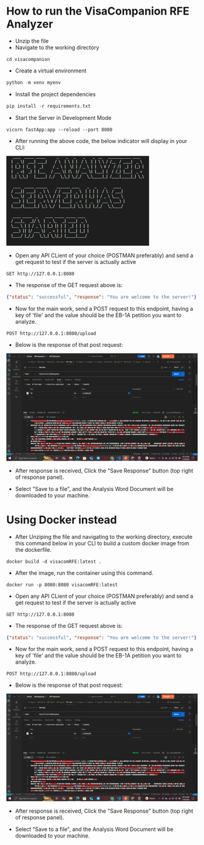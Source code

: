 # How to run the VisaCompanion RFE Analyzer


- Unzip the file
- Navigate to the working directory

```console
cd visacompanion
```
- Create a virtual environment
```python
python -m venv myenv
```
- Install the project dependencies
```python
pip install -r requirements.txt
```
- Start the Server in Development Mode
```console
vicorn fastApp:app --reload --port 8080
```
- After running the above code, the below indicator will display in your CLI:
 
![alt text](screenshots/image.png)

- Open any API CLient of your choice (POSTMAN preferably) and send a get request to test if the server is actually active
```console
GET http://127.0.0.1:8080
```
- The response of the GET request above is:
```json
{"status": "successful", "response": "You are welcome to the server!"}
```
- Now for the main work, send a POST request to this endpoint, having a key of 'file' and the value should be the EB-1A petition you want to analyze.
```console
POST http://127.0.0.1:8080/upload
```
- Below is the response of that post request:

![alt text](screenshots/image-1.png)

- After response is received, Click the "Save Response" button (top right of response panel).

- Select "Save to a file", and the Analysis Word Document will be downloaded to your machine.

# Using Docker instead
- After Unziping the file and navigating to the working directory, execute this command below in your CLI to build a custom docker image from the dockerfile.

```console
docker build -d visacomRFE:latest .

```
- After the image, run the container using this command.

```console
docker run -p 8080:8080 visacomRFE:latest
```
- Open any API CLient of your choice (POSTMAN preferably) and send a get request to test if the server is actually active
```console
GET http://127.0.0.1:8080
```
- The response of the GET request above is:
```json
{"status": "successful", "response": "You are welcome to the server!"}
```
- Now for the main work, send a POST request to this endpoint, having a key of 'file' and the value should be the EB-1A petition you want to analyze.
```console
POST http://127.0.0.1:8080/upload
```
- Below is the response of that post request:

![alt text](screenshots/image-1.png)

- After response is received, Click the "Save Response" button (top right of response panel).

- Select "Save to a file", and the Analysis Word Document will be downloaded to your machine.

